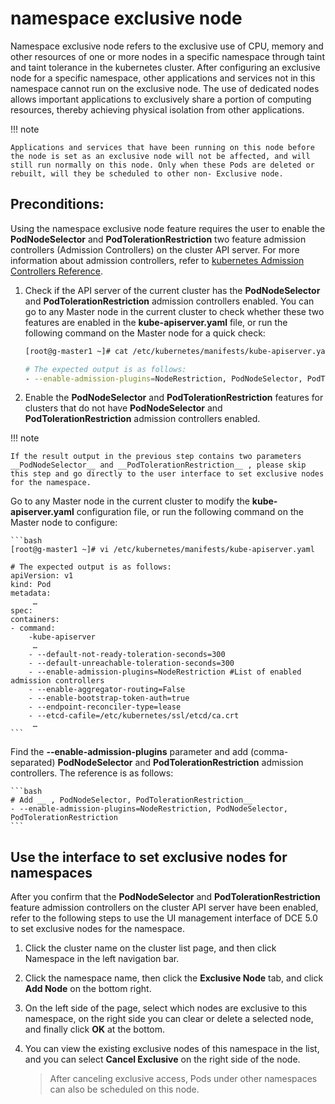 # namespace exclusive node

Namespace exclusive node refers to the exclusive use of CPU, memory and other resources of one or more nodes in a specific namespace through taint and taint tolerance in the kubernetes cluster. After configuring an exclusive node for a specific namespace, other applications and services not in this namespace cannot run on the exclusive node. The use of dedicated nodes allows important applications to exclusively share a portion of computing resources, thereby achieving physical isolation from other applications.

!!! note

    Applications and services that have been running on this node before the node is set as an exclusive node will not be affected, and will still run normally on this node. Only when these Pods are deleted or rebuilt, will they be scheduled to other non- Exclusive node.

## Preconditions:

Using the namespace exclusive node feature requires the user to enable the __PodNodeSelector__ and __PodTolerationRestriction__ two feature admission controllers (Admission Controllers) on the cluster API server. For more information about admission controllers, refer to [kubernetes Admission Controllers Reference](https://kubernetes.io/docs/reference/access-authn-authz/admission-controllers/).

1. Check if the API server of the current cluster has the __PodNodeSelector__ and __PodTolerationRestriction__ admission controllers enabled. You can go to any Master node in the current cluster to check whether these two features are enabled in the __kube-apiserver.yaml__ file, or run the following command on the Master node for a quick check:

    ```bash
    [root@g-master1 ~]# cat /etc/kubernetes/manifests/kube-apiserver.yaml | grep enable-admission-plugins

    # The expected output is as follows:
    - --enable-admission-plugins=NodeRestriction, PodNodeSelector, PodTolerationRestriction
    ```

2. Enable the __PodNodeSelector__ and __PodTolerationRestriction__ features for clusters that do not have __PodNodeSelector__ and __PodTolerationRestriction__ admission controllers enabled.

!!! note

    If the result output in the previous step contains two parameters __PodNodeSelector__ and __PodTolerationRestriction__ , please skip this step and go directly to the user interface to set exclusive nodes for the namespace.

Go to any Master node in the current cluster to modify the __kube-apiserver.yaml__ configuration file, or run the following command on the Master node to configure:

    ```bash
    [root@g-master1 ~]# vi /etc/kubernetes/manifests/kube-apiserver.yaml

    # The expected output is as follows:
    apiVersion: v1
    kind: Pod
    metadata:
         …
    spec:
    containers:
    - command:
        -kube-apiserver
         …
        - --default-not-ready-toleration-seconds=300
        - --default-unreachable-toleration-seconds=300
        - --enable-admission-plugins=NodeRestriction #List of enabled admission controllers
        - --enable-aggregator-routing=False
        - --enable-bootstrap-token-auth=true
        - --endpoint-reconciler-type=lease
        - --etcd-cafile=/etc/kubernetes/ssl/etcd/ca.crt
         …
    ```

Find the __--enable-admission-plugins__ parameter and add (comma-separated) __PodNodeSelector__ and __PodTolerationRestriction__ admission controllers. The reference is as follows:

    ```bash
    # Add __ , PodNodeSelector, PodTolerationRestriction__ 
    - --enable-admission-plugins=NodeRestriction, PodNodeSelector, PodTolerationRestriction
    ```

## Use the interface to set exclusive nodes for namespaces

After you confirm that the __PodNodeSelector__ and __PodTolerationRestriction__ feature admission controllers on the cluster API server have been enabled, refer to the following steps to use the UI management interface of DCE 5.0 to set exclusive nodes for the namespace.

1. Click the cluster name on the cluster list page, and then click Namespace in the left navigation bar.

    

2. Click the namespace name, then click the __Exclusive Node__ tab, and click __Add Node__ on the bottom right.

    

3. On the left side of the page, select which nodes are exclusive to this namespace, on the right side you can clear or delete a selected node, and finally click __OK__ at the bottom.

    

4. You can view the existing exclusive nodes of this namespace in the list, and you can select __Cancel Exclusive__ on the right side of the node.

    > After canceling exclusive access, Pods under other namespaces can also be scheduled on this node.

    
